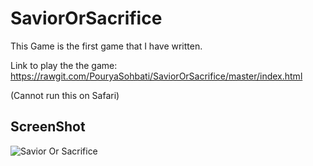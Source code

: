# SaviorOrSacrifice

This Game is the first game that I have written.

Link to play the the game: https://rawgit.com/PouryaSohbati/SaviorOrSacrifice/master/index.html

(Cannot run this on Safari)

ScreenShot
----------

![Savior Or Sacrifice](screenshot1.png)